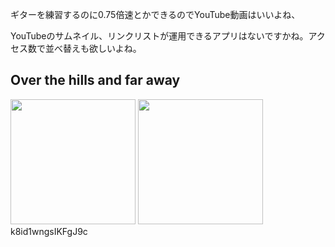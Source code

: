 ギターを練習するのに0.75倍速とかできるのでYouTube動画はいいよね、

YouTubeのサムネイル、リンクリストが運用できるアプリはないですかね。アクセス数で並べ替えも欲しいよね。

## Over the hills and far away

[<img width="200" src="https://img.youtube.com/vi/7tJTHN4IvM8/maxresdefault.jpg">](https://www.youtube.com/watch?v=7tJTHN4IvM8)
[<img width="200" src="https://img.youtube.com/vi/-JvESMqWX0s/maxresdefault.jpg">](https://www.youtube.com/watch?v=-JvESMqhttps://youtu.be/ancv--IxLH8?si=8N-vEICADC_cl3AlWX0s)
k8id1wngsIKFgJ9c

